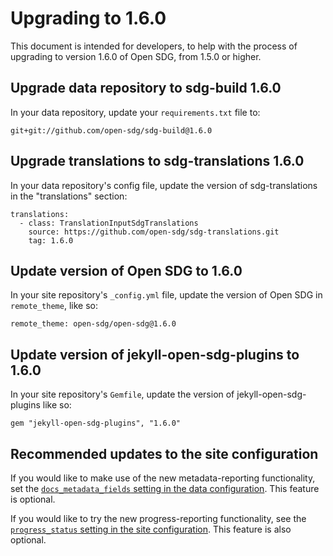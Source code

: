 <h1>Upgrading to 1.6.0</h1>

This document is intended for developers, to help with the process of upgrading to version 1.6.0 of Open SDG, from 1.5.0 or higher.

## Upgrade data repository to sdg-build 1.6.0

In your data repository, update your `requirements.txt` file to:

```
git+git://github.com/open-sdg/sdg-build@1.6.0
```

## Upgrade translations to sdg-translations 1.6.0

In your data repository's config file, update the version of sdg-translations in the "translations" section:

```
translations:
  - class: TranslationInputSdgTranslations
    source: https://github.com/open-sdg/sdg-translations.git
    tag: 1.6.0
```

## Update version of Open SDG to 1.6.0

In your site repository's `_config.yml` file, update the version of Open SDG in `remote_theme`, like so:

```
remote_theme: open-sdg/open-sdg@1.6.0
```

## Update version of jekyll-open-sdg-plugins to 1.6.0

In your site repository's `Gemfile`, update the version of jekyll-open-sdg-plugins like so:

```
gem "jekyll-open-sdg-plugins", "1.6.0"
```

## Recommended updates to the site configuration

If you would like to make use of the new metadata-reporting functionality, set the [`docs_metadata_fields` setting in the data configuration](https://open-sdg.readthedocs.io/en/latest/data-configuration/#docs_metadata_fields). This feature is optional.

If you would like to try the new progress-reporting functionality, see the [`progress_status` setting in the site configuration](https://open-sdg.readthedocs.io/en/latest/configuration/#accessible_tabs). This feature is also optional.
